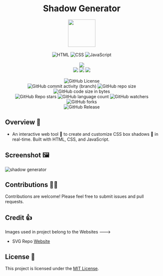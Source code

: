 <div align="center">
     <h1 align="center">Shadow Generator</h1>
     <img src="https://github.com/user-attachments/assets/0c5b6183-7e12-4366-bcfd-4fd3612520d8" height=90px width=90px/>
     <br/>
     <br/>
     <img alt="HTML" src="https://img.shields.io/badge/HTML-%23E34F26?style=for-the-badge&logo=html5&logoColor=white">
     <img alt="CSS" src="https://img.shields.io/badge/CSS-%231572B6?style=for-the-badge&logo=css3&logoColor=white">
     <img alt="JavaScript" src="https://img.shields.io/badge/JavaScript-%23F7DF1E?style=for-the-badge&logo=javascript&logoColor=black">
     <br/>
     <br/>
     <!-- Open Source -->
     <img src="https://badges.frapsoft.com/os/v1/open-source.svg?v=103">
     <br/>
     <!-- Contributions -->
     <img src="https://img.shields.io/static/v1.svg?label=Contributions&message=Welcome&color=#013220">
     <!-- Built By -->
     <img src="https://img.shields.io/badge/Built%20by-Abhinav%20Kumar-0059b3">
     <!-- Maintained -->
     <img src="https://img.shields.io/static/v1.svg?label=Maintained&message=Yes&color=red">
     <br/>
     <!-- --------------------------------------------- -->
     <br/>
     <!-- License -->
     <img alt="GitHub License" src="https://img.shields.io/github/license/abhinavkumar2369/Shadow-Generator">
     <br/>
     <!-- Commit Count -->
     <img alt="GitHub commit activity (branch)" src="https://img.shields.io/github/commit-activity/t/abhinavkumar2369/Shadow-Generator/main">
     <!-- Repo Size -->
     <img alt="GitHub repo size" src="https://img.shields.io/github/repo-size/abhinavkumar2369/Shadow-Generator?style=flat&color=orange">
     <!-- Repo Code -->
     <img alt="GitHub code size in bytes" src="https://img.shields.io/github/languages/code-size/abhinavkumar2369/Shadow-Generator">
     <br/>
     <img alt="GitHub Repo stars" src="https://img.shields.io/github/stars/abhinavkumar2369/Shadow-Generator?style=flat&color=orange">
     <!-- Language Count -->
     <img alt="GitHub language count" src="https://img.shields.io/github/languages/count/abhinavkumar2369/Shadow-Generator">
     <!-- Watchers -->
     <img alt="GitHub watchers" src="https://img.shields.io/github/watchers/abhinavkumar2369/Shadow-Generator?style=flat">
     <!-- Forks -->
     <img alt="GitHub forks" src="https://img.shields.io/github/forks/abhinavkumar2369/Shadow-Generator?style=flat&color=orange">
     <br/>
     <img alt="GitHub Release" src="https://img.shields.io/github/v/release/abhinavkumar2369/Shadow-Generator">
</div>


<!------------------------------------------------->


## Overview 🌟
- An interactive web tool 🚀 to create and customize CSS box shadows 🌟 in real-time. Built with HTML, CSS, and JavaScript.

<!------------------------------------------------->


## Screenshot 🖼️

![shadow generator](https://github.com/user-attachments/assets/0f9ba5f6-acda-4811-988d-b2c22e003348)


<!------------------------------------------------->


## Contributions 🧑‍💻
Contributions are welcome! Please feel free to submit issues and pull requests.


<!------------------------------------------------->


## Credit 👍 
Images used in project belong to the Websites --->
- SVG Repo <a href="https://www.svgrepo.com/"> Website </a>


<!------------------------------------------------->


## License 🪪
This project is licensed under the [MIT License](LICENSE).

